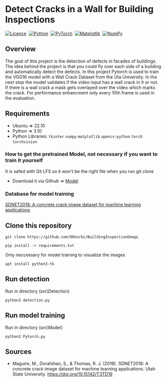 # Detect Cracks in a Wall for Building Inspections
[![Licence](https://img.shields.io/github/license/Ileriayo/markdown-badges?style=for-the-badge)](./LICENSE.md)&nbsp;
[![Python](https://img.shields.io/badge/python-3670A0?style=for-the-badge&logo=python&logoColor=ffdd54)](https://www.python.org/)&nbsp;
[![PyTorch](https://img.shields.io/badge/PyTorch-%23EE4C2C.svg?style=for-the-badge&logo=PyTorch&logoColor=white)](https://pytorch.org/)&nbsp;
[![Matplotlib](https://img.shields.io/badge/Matplotlib-%23ffffff.svg?style=for-the-badge&logo=Matplotlib&logoColor=black)](https://matplotlib.org/)&nbsp;
[![NumPy](https://img.shields.io/badge/numpy-%23013243.svg?style=for-the-badge&logo=numpy&logoColor=white)](https://numpy.org/)&nbsp;

## Overview

The goal of this project is the detection of defects in facades of buildings.
The idea behind the project is that you could fly over each side of a building and automatically detect the defects.
In this project Pytorch is used to train the VGG16 model with a Wall Crack Dataset from the Uta University.
In the next step the model validates if the video input has a wall crack in it or not. If there is a wall crack a mask gets overlayed over the video which marks the crack.
For performance enhancment only every 10th frame is used in the evaluation.

## Requirements

* Ubuntu => 22.10
* Python => 3.10
* Python Libraries: `tkinter` `numpy` `matplotlib` `opencv-python` `torch` `torchvision`

### How to get the pretrained Model, not necessary if you want to train it yourself

It is safed with Git LFS so it won't be the right file when you run git clone
* Download it via Github => [Model](./src/Model/VGG16_v2-OCT_Building_half_dataset.pt)

### Database for model training

[SDNET2018: A concrete crack image dataset for machine learning applications](https://digitalcommons.usu.edu/all_datasets/48/)

## Clone this repository

```
git clone https://github.com/96korbi/BuildingInspectionDeepL
```

```
pip install -r requirements.txt
```

Only neccessary for model training to visualize the images
```
apt install python3-tk
```

## Run detection

Run in directory (src\Detection)

```
python3 detection.py
```

## Run model training

Run in directory (src\Model)

```
python3 Pytorch.py
```

## Sources

* Maguire, M., Dorafshan, S., & Thomas, R. J. (2018). SDNET2018: A concrete crack image dataset for machine learning applications. Utah State University. https://doi.org/10.15142/T3TD19
